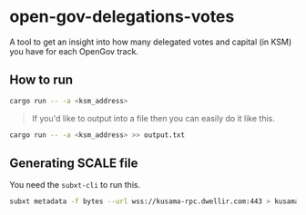 # open-gov-delegations-votes

A tool to get an insight into how many delegated votes and capital (in KSM) you have for each OpenGov track.

## How to run

```sh
cargo run -- -a <ksm_address>  
```

> If you'd like to output into a file then you can easily do it like this.

```sh
cargo run -- -a <ksm_address> >> output.txt
```

## Generating SCALE file

You need the `subxt-cli` to run this.

```sh
subxt metadata -f bytes --url wss://kusama-rpc.dwellir.com:443 > kusama_metadata.scale
```
